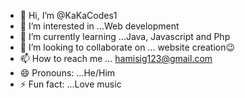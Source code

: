 - 👋 Hi, I’m @KaKaCodes1
- 👀 I’m interested in ...Web development
- 🌱 I’m currently learning ...Java, Javascript and Php
- 💞️ I’m looking to collaborate on ... website creation😉
- 📫 How to reach me ... hamisig123@gmail.com
- 😄 Pronouns: ...He/Him
- ⚡ Fun fact: ...Love music

<!---
KaKaCodes1/KaKaCodes1 is a ✨ special ✨ repository because its `README.md` (this file) appears on your GitHub profile.
You can click the Preview link to take a look at your changes.
--->
